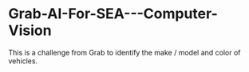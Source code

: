 # Grab-AI-For-SEA---Computer-Vision
This is a challenge from Grab to identify the make / model and color of vehicles.
